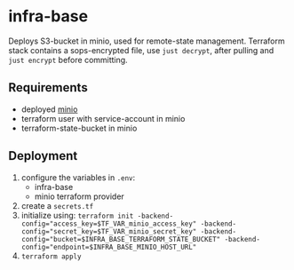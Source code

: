 # infra-base

Deploys S3-bucket in minio, used for remote-state management.
Terraform stack contains a sops-encrypted file, use `just decrypt`, after pulling and `just encrypt` before committing.

## Requirements

* deployed [minio](../minio/README.md)
* terraform user with service-account in minio
* terraform-state-bucket in minio

## Deployment

1. configure the variables in `.env`:
   * infra-base
   * minio terraform provider
2. create a `secrets.tf`
3. initialize using:
`terraform init -backend-config="access_key=$TF_VAR_minio_access_key" -backend-config="secret_key=$TF_VAR_minio_secret_key" -backend-config="bucket=$INFRA_BASE_TERRAFORM_STATE_BUCKET" -backend-config="endpoint=$INFRA_BASE_MINIO_HOST_URL"`
4. `terraform apply`